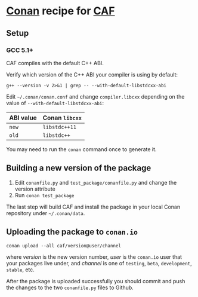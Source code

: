 # [Conan](http://conan.io) recipe for [CAF](http://actor-framework.org)

## Setup

### GCC 5.1+

CAF compiles with the default C++ ABI.

Verify which version of the C++ ABI your compiler is using by default:

```
g++ --version -v 2>&1 | grep -- --with-default-libstdcxx-abi
```

Edit `~/.conan/conan.conf` and change `compiler.libcxx` depending on the
value of `--with-default-libstdcxx-abi`:

| ABI value | Conan `libcxx` |
|:----------|:---------------|
| `new`     | `libstdc++11`  |
| `old`     | `libstdc++`    |

You may need to run the `conan` command once to generate it.

## Building a new version of the package

1. Edit `conanfile.py` and `test_package/conanfile.py` and change the
   version attribute
2. Run `conan test_package`

The last step will build CAF and install the package in your local Conan
repository under `~/.conan/data`.

## Uploading the package to `conan.io`
```
conan upload --all caf/version@user/channel
```
where _version_ is the new version number, _user_ is the `conan.io` user 
that your packages live under, and _channel_ is one of `testing`, `beta`,
`development`, `stable`, etc.

After the package is uploaded successfully you should commit and push 
the changes to the two `conanfile.py` files to Github.
